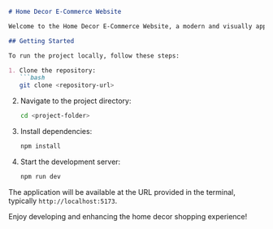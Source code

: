 ```markdown
# Home Decor E-Commerce Website

Welcome to the Home Decor E-Commerce Website, a modern and visually appealing platform for exploring and purchasing premium home decor items. Built with **React**, **TypeScript**, and powered by **Vite**, this project is designed for optimal performance and developer experience.

## Getting Started

To run the project locally, follow these steps:

1. Clone the repository:
   ```bash
   git clone <repository-url>
   ```

2. Navigate to the project directory:
   ```bash
   cd <project-folder>
   ```

3. Install dependencies:
   ```bash
   npm install
   ```

4. Start the development server:
   ```bash
   npm run dev
   ```

The application will be available at the URL provided in the terminal, typically `http://localhost:5173`.

Enjoy developing and enhancing the home decor shopping experience!
``` 




 
 
